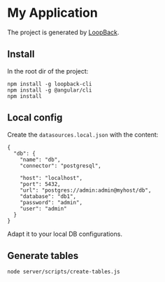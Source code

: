 # My Application

The project is generated by [LoopBack](http://loopback.io).

## Install

In the root dir of the project:

```
npm install -g loopback-cli
npm install -g @angular/cli
npm install
```

## Local config
Create the `datasources.local.json` with the content:
```
{
  "db": {
    "name": "db",
    "connector": "postgresql",

    "host": "localhost",
    "port": 5432,
    "url": "postgres://admin:admin@myhost/db",
    "database": "db1",
    "password": "admin",
    "user": "admin"
  }
}
```
Adapt it to your local DB configurations.

## Generate tables
```
node server/scripts/create-tables.js
```
